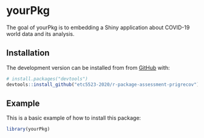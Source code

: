 
<!-- README.md is generated from README.Rmd. Please edit that file -->

# yourPkg

<!-- badges: start -->

<!-- badges: end -->

The goal of yourPkg is to embedding a Shiny application about COVID-19
world data and its analysis.

## Installation

The development version can be installed from from
[GitHub](https://github.com/) with:

``` r
# install.packages("devtools")
devtools::install_github("etc5523-2020/r-package-assessment-prigrecov")
```

## Example

This is a basic example of how to install this package:

``` r
library(yourPkg)
```
